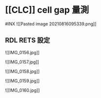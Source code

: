 # [[CLC]] cell gap 量測
#INX 
![[Pasted image 20210816095339.png]]

## RDL RETS 設定

![[IMG_0156.jpg]]

![[IMG_0157.jpg]]

![[IMG_0158.jpg]]

![[IMG_0159.jpg]]

![[IMG_0160.jpg]]